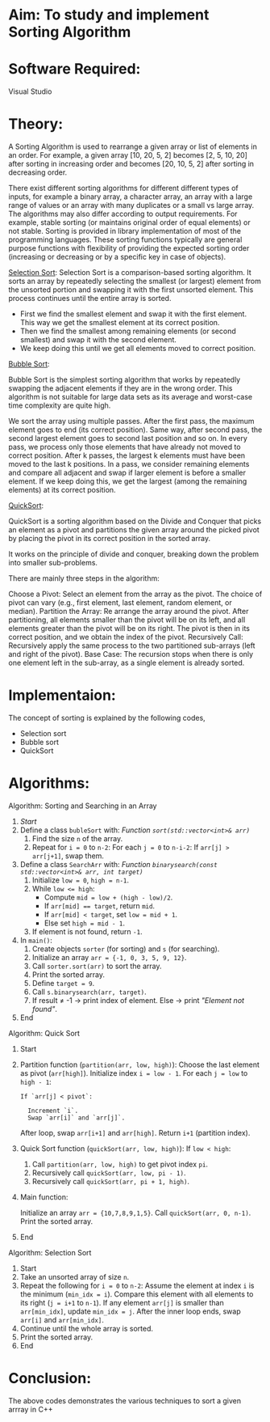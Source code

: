 # Aim: To study and implement Sorting Algorithm
# Software Required:
Visual Studio
# Theory:
A Sorting Algorithm is used to rearrange a given array or list of elements in an order. For example, a given array [10, 20, 5, 2] becomes [2, 5, 10, 20] after sorting in increasing order and becomes [20, 10, 5, 2] after sorting in decreasing order.

There exist different sorting algorithms for different different types of inputs, for example a binary array, a character array, an array with a large range of values or an array with many duplicates or a small vs large array.
The algorithms may also differ according to output requirements. For example, stable sorting (or maintains original order of equal elements) or not stable.
Sorting is provided in library implementation of most of the programming languages. These sorting functions typically are general purpose functions with flexibility of providing the expected sorting order (increasing or decreasing or by a specific key in case of objects).

<ins>Selection Sort</ins>:
Selection Sort is a comparison-based sorting algorithm. It sorts an array by repeatedly selecting the smallest (or largest) element from the unsorted portion and swapping it with the first unsorted element. This process continues until the entire array is sorted.

+ First we find the smallest element and swap it with the first element. This way we get the smallest element at its correct position.
+ Then we find the smallest among remaining elements (or second smallest) and swap it with the second element.
+ We keep doing this until we get all elements moved to correct position.

<ins>Bubble Sort</ins>:

Bubble Sort is the simplest sorting algorithm that works by repeatedly swapping the adjacent elements if they are in the wrong order. This algorithm is not suitable for large data sets as its average and worst-case time complexity are quite high.

We sort the array using multiple passes. After the first pass, the maximum element goes to end (its correct position). Same way, after second pass, the second largest element goes to second last position and so on.
In every pass, we process only those elements that have already not moved to correct position. After k passes, the largest k elements must have been moved to the last k positions.
In a pass, we consider remaining elements and compare all adjacent and swap if larger element is before a smaller element. If we keep doing this, we get the largest (among the remaining elements) at its correct position.

<ins>QuickSort</ins>:

QuickSort is a sorting algorithm based on the Divide and Conquer that picks an element as a pivot and partitions the given array around the picked pivot by placing the pivot in its correct position in the sorted array.

It works on the principle of divide and conquer, breaking down the problem into smaller sub-problems.

There are mainly three steps in the algorithm:

Choose a Pivot: Select an element from the array as the pivot. The choice of pivot can vary (e.g., first element, last element, random element, or median).
Partition the Array: Re arrange the array around the pivot. After partitioning, all elements smaller than the pivot will be on its left, and all elements greater than the pivot will be on its right. The pivot is then in its correct position, and we obtain the index of the pivot.
Recursively Call: Recursively apply the same process to the two partitioned sub-arrays (left and right of the pivot).
Base Case: The recursion stops when there is only one element left in the sub-array, as a single element is already sorted.

# Implementaion:
The concept of sorting is explained by the following codes,
+ Selection sort
+ Bubble sort
+ QuickSort
  
# Algorithms:
Algorithm: Sorting and Searching in an Array
1. *Start*
2. Define a class `bubleSort` with:
*Function `sort(std::vector<int>& arr)`*
     1. Find the size `n` of the array.
     2. Repeat for `i = 0` to `n-2`:
         For each `j = 0` to `n-i-2`:
           If `arr[j] > arr[j+1]`, swap them.
3. Define a class `SearchArr` with:
   *Function `binarysearch(const std::vector<int>& arr, int target)`*
     1. Initialize `low = 0`, `high = n-1`.
     2. While `low <= high`:
        * Compute `mid = low + (high - low)/2`.
        * If `arr[mid] == target`, return `mid`.
        * If `arr[mid] < target`, set `low = mid + 1`.
        * Else set `high = mid - 1`.
     3. If element is not found, return `-1`.
4. In `main()`:
   1. Create objects `sorter` (for sorting) and `s` (for searching).
   2. Initialize an array `arr = {-1, 0, 3, 5, 9, 12}`.
   3. Call `sorter.sort(arr)` to sort the array.
   4. Print the sorted array.
   5. Define `target = 9`.
   6. Call `s.binarysearch(arr, target)`.
   7. If result ≠ -1 → print index of element.
      Else → print *"Element not found"*.
5. End
   
Algorithm: Quick Sort

1. Start
2. Partition function (`partition(arr, low, high)`):
     Choose the last element as pivot (`arr[high]`).
     Initialize index `i = low - 1`.
     For each `j = low` to `high - 1`:

       If `arr[j] < pivot`:

         Increment `i`.
         Swap `arr[i]` and `arr[j]`.
     After loop, swap `arr[i+1]` and `arr[high]`.
     Return `i+1` (partition index).
3. Quick Sort function (`quickSort(arr, low, high)`):
     If `low < high`:
     1. Call `partition(arr, low, high)` to get pivot index `pi`.
     2. Recursively call `quickSort(arr, low, pi - 1)`.
     3. Recursively call `quickSort(arr, pi + 1, high)`.
4. Main function:

     Initialize an array `arr = {10,7,8,9,1,5}`.
     Call `quickSort(arr, 0, n-1)`.
     Print the sorted array.
5. End

Algorithm: Selection Sort

1. Start
2. Take an unsorted array of size `n`.
3. Repeat the following for `i = 0` to `n-2`:
    Assume the element at index `i` is the minimum (`min_idx = i`).
     Compare this element with all elements to its right (`j = i+1` to `n-1`).
     If any element `arr[j]` is smaller than `arr[min_idx]`, update `min_idx = j`.
     After the inner loop ends, swap `arr[i]` and `arr[min_idx]`.
4. Continue until the whole array is sorted.
5. Print the sorted array.
6. End
   
# Conclusion:
The above codes demonstrates the various techniques to sort a given arrray in C++
